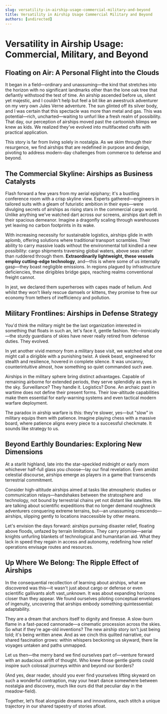 ```yaml
---
slug: versatility-in-airship-usage-commercial-military-and-beyond
title: Versatility in Airship Usage Commercial Military and Beyond
authors: [undirected]
---
```



# Versatility in Airship Usage: Commercial, Military, and Beyond

## Floating on Air: A Personal Flight into the Clouds

It began in a field—ordinary and unassuming—the kind that stretches into the horizon with no significant landmarks other than the lone oak tree that defiantly withstood the test of time. An airship ascended before us, silent yet majestic, and I couldn't help but feel a bit like an awestruck adventurer on my very own Jules Verne adventure. The sun glinted off its silver body, and I was certain that this spectacle was more than metal and gas. This was potential—rich, uncharted—waiting to unfurl like a fresh realm of possibility. That day, our perception of airships moved past the cartoonish blimps we knew as kids. We realized they’ve evolved into multifaceted crafts with practical application.

This story is far from living solely in nostalgia. As we skim through their resurgence, we find airships that are redefined in purpose and design, pivoting to address modern-day challenges from commerce to defense and beyond.

## The Commercial Skyline: Airships as Business Catalysts

Flash forward a few years from my aerial epiphany; it's a bustling conference room with a crisp skyline view. Experts gathered—engineers in tailored suits with a gleam of futuristic ambition in their eyes—were divulging secrets of airships as rising stars in the commercial cargo world. Unlike anything we've watched dart across our screens, airships dart deft in their spacious demeanor. Imagine a dragonfly scaling through warehouses yet leaving no carbon footprints in its wake.

With increasing necessity for sustainable logistics, airships glide in with aplomb, offering solutions where traditional transport scrambles. Their ability to carry massive loads without the environmental toll kindled a new possibility: cargo shipments traversing global waters, above seas rather than ruddered through them. **Extraordinarily lightweight, these vessels employ cutting-edge technology**, and—this is where some of us internally gasp—they boast negligible emissions. In regions plagued by infrastructure deficiencies, these dirigibles bridge gaps, reaching realms conventional freight cannot.

In jest, we declared them superheroes with capes made of helium. And whilst they won’t likely rescue damsels or kittens, they promise to free our economy from tethers of inefficiency and pollution.

## Military Frontlines: Airships in Defense Strategy

You'd think the military might be the last organization interested in something that floats in such an, let's face it, gentle fashion. Yet—ironically—the sturdy guardians of skies have never really retired from defense duties. They evolved.

In yet another vivid memory from a military base visit, we watched what one might call a dirigible with a punishing twist. A sleek beast, engineered for stealth and resilience, hovered in complete silence. It was uncanny, counterintuitive almost, how something so quiet commanded such awe.

Airships in the military sphere bring distinct advantages. Capable of remaining airborne for extended periods, they serve splendidly as eyes in the sky. Surveillance? They handle it. Logistics? Done. An archaic past in wartime does not define their present forms. Their low-altitude capabilities make them essential for early-warning systems and even tactical modern warfare deployment.

The paradox in airship warfare is this: they're slower, yes—but "slow" in military equips them with patience. Imagine playing chess with a massive board, where patience aligns every piece to a successful checkmate. It sounds like strategy to us.

## Beyond Earthly Boundaries: Exploring New Dimensions

At a starlit highland, late into the star-speckled midnight or early morn whichever half-full glass you choose—lay our final revelation. Even amidst celestial discourse, airships emerge as players in a game that transcends terrestrial commitment.

Consider high-altitude airships aimed at tasks like atmospheric studies or communication relays—handshakes between the stratosphere and technology, not bound by terrestrial chains yet not distant like satellites. We are talking about scientific expeditions that no longer demand roughneck adventurers conquering extreme terrains, but—an unassuming crescendo—airships, slipping gently to locations inaccessible by other means.

Let's envision the days forward: airships pursuing disaster relief, floating above floods, unfazed by terrain limitations. They carry promise—aerial knights unfurling blankets of technological and humanitarian aid. What they lack in speed they regain in access and autonomy, redefining how relief operations envisage routes and resources.

## Up Where We Belong: The Ripple Effect of Airships

In the consequential recollection of learning about airships, what we discovered was this—it wasn't just about cargo or defense or even scientific gallivants aloft vast_unknown. It was about expanding horizons closer than they appear. We found ourselves piloting conceptual envelopes of ingenuity, uncovering that airships embody something quintessential: adaptability.

They are a dream that anchors itself to dignity and finesse. A slow-burn flame in a fast-paced cannonade—a cinematic procession across the skies. So what if they're age-old inventions? The new airship story isn't just being told; it's being written anew. And as we cinch this quilted narrative, our shared fascination grows: within whispers beckoning us skyward, there lie voyages untaken and paths unmapped.

Let us then—the merry band we find ourselves part of—venture forward with an audacious airlift of thought. Who knew those gentle giants could inspire such colossal journeys within and beyond our borders?

(And yes, dear reader, should you ever find yourselves lifting skyward on such a wonderful contraption, may your heart dance somewhere between nostalgia and discovery, much like ours did that peculiar day in the meadow-field).

Together, let’s float alongside dreams and innovations, each stitch a unique trajectory in our shared tapestry of stories afloat.